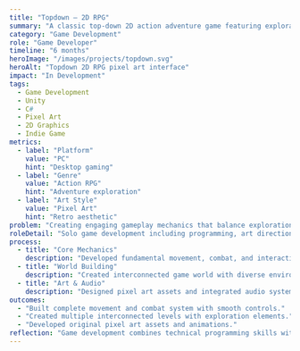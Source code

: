 ```yaml
---
title: "Topdown — 2D RPG"
summary: "A classic top-down 2D action adventure game featuring exploration, combat, and puzzle-solving in a pixel art world."
category: "Game Development"
role: "Game Developer"
timeline: "6 months"
heroImage: "/images/projects/topdown.svg"
heroAlt: "Topdown 2D RPG pixel art interface"
impact: "In Development"
tags:
  - Game Development
  - Unity
  - C#
  - Pixel Art
  - 2D Graphics
  - Indie Game
metrics:
  - label: "Platform"
    value: "PC"
    hint: "Desktop gaming"
  - label: "Genre"
    value: "Action RPG"
    hint: "Adventure exploration"
  - label: "Art Style"
    value: "Pixel Art"
    hint: "Retro aesthetic"
problem: "Creating engaging gameplay mechanics that balance exploration, combat, and storytelling in a cohesive top-down 2D experience."
roleDetail: "Solo game development including programming, art direction, game design, and level creation using Unity engine and pixel art techniques."
process:
  - title: "Core Mechanics"
    description: "Developed fundamental movement, combat, and interaction systems that feel responsive and engaging in top-down perspective."
  - title: "World Building"
    description: "Created interconnected game world with diverse environments, secrets to discover, and meaningful progression paths."
  - title: "Art & Audio"
    description: "Designed pixel art assets and integrated audio systems to create an immersive retro gaming atmosphere."
outcomes:
  - "Built complete movement and combat system with smooth controls."
  - "Created multiple interconnected levels with exploration elements."
  - "Developed original pixel art assets and animations."
reflection: "Game development combines technical programming skills with creative design thinking. The challenge is balancing player freedom with guided progression to create meaningful experiences."
---
```

